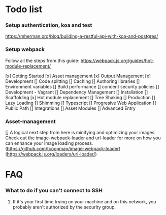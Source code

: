 # Todo list

### Setup authentication, koa and test

https://mherman.org/blog/building-a-restful-api-with-koa-and-postgres/

### Setup webpack

Follow all the steps from this guide: https://webpack.js.org/guides/hot-module-replacement/

[x] Getting Started
[x] Asset management
[x] Output Management
[x] Development
[] Code splitting
[] Caching
[] Authoring libraries
[] Environment variables
[] Build performance
[] concent security policies
[] Development - Vagrant
[] Dependency Management
[] Installation
[] Scaffolding
[x] Hot module replacement
[] Tree Shaking
[] Production
[] Lazy Loading
[] Shimming
[] Typescript
[] Progresive Web Application
[] Public Path
[] Integrations
[] Asset Modules
[] Advanced Entry

### Asset-management

[] A logical next step from here is minifying and optimizing your images. Check out the image-webpack-loader and url-loader for more on how you can enhance your image loading process. (https://github.com/tcoopman/image-webpack-loader) (https://webpack.js.org/loaders/url-loader/)

# FAQ

### What to do if you can't connect to SSH

1. If it's your first time trying on your machine and on this network, you probably aren't authorized by the security group.
